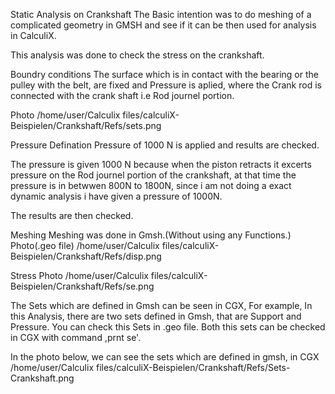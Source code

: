Static Analysis on Crankshaft
The Basic intention was to do meshing of a complicated geometry in GMSH and see if it can be then used for analysis in CalculiX.

This analysis was done to check the stress on the crankshaft.

Boundry conditions
The surface which is in contact with the bearing or the pulley with the belt, are fixed and Pressure is aplied, where the Crank rod is connected with the crank shaft i.e Rod journel portion.

Photo
/home/user/Calculix files/calculiX-Beispielen/Crankshaft/Refs/sets.png

Pressure Defination
Pressure of 1000 N is applied and results are checked.

The pressure is given 1000 N because when the piston retracts it excerts pressure on the Rod journel portion of the crankshaft, at that time the pressure is in betwwen 800N to 1800N, since i am not doing a exact dynamic analysis i have given a pressure of 1000N. 

The results are then checked.

Meshing
Meshing was done in Gmsh.(Without using any Functions.) 
Photo(.geo file)
/home/user/Calculix files/calculiX-Beispielen/Crankshaft/Refs/disp.png

Stress Photo
/home/user/Calculix files/calculiX-Beispielen/Crankshaft/Refs/se.png

The Sets which are defined in Gmsh can be seen in CGX,
For example, In this Analysis, there are two sets defined in Gmsh, that are Support and Pressure. You can check this Sets in .geo file.
Both this sets can be checked in CGX with command ,prnt se'.

In the photo below, we can see the sets which are defined in gmsh, in CGX
/home/user/Calculix files/calculiX-Beispielen/Crankshaft/Refs/Sets-Crankshaft.png


